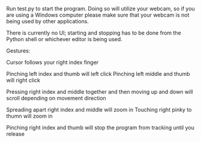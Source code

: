 Run test.py to start the program. Doing so will utilize your webcam, so if you are using a 
Windows computer please make sure that your webcam is not being used by other applications.

There is currently no UI; starting and stopping has to be done from the Python shell or 
whichever editor is being used.


Gestures:

Cursor follows your right index finger

Pinching left index and thumb will left click
Pinching left middle and thumb will right click

Pressing right index and middle together and then moving up and down will scroll depending on movement direction

Spreading apart right index and middle will zoom in
Touching right pinky to thumn will zoom in

Pinching right index and thumb will stop the program from tracking until you release
